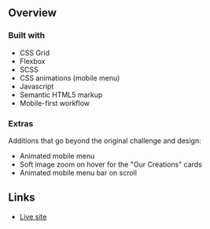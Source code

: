 
## Overview

### Built with

- CSS Grid
- Flexbox
- SCSS
- CSS animations (mobile menu)
- Javascript
- Semantic HTML5 markup
- Mobile-first workflow

### Extras

Additions that go beyond the original challenge and design:

- Animated mobile menu
- Soft image zoom on hover for the "Our Creations" cards
- Animated mobile menu bar on scroll

## Links  
- [Live site](https://niweherbert.github.io/FutureForm/)

